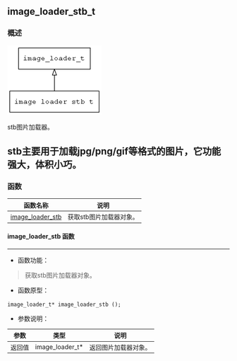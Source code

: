 ## image\_loader\_stb\_t
### 概述
![image](images/image_loader_stb_t_0.png)

stb图片加载器。

 stb主要用于加载jpg/png/gif等格式的图片，它功能强大，体积小巧。
----------------------------------
### 函数
<p id="image_loader_stb_t_methods">

| 函数名称 | 说明 | 
| -------- | ------------ | 
| <a href="#image_loader_stb_t_image_loader_stb">image\_loader\_stb</a> | 获取stb图片加载器对象。 |
#### image\_loader\_stb 函数
-----------------------

* 函数功能：

> <p id="image_loader_stb_t_image_loader_stb">获取stb图片加载器对象。

* 函数原型：

```
image_loader_t* image_loader_stb ();
```

* 参数说明：

| 参数 | 类型 | 说明 |
| -------- | ----- | --------- |
| 返回值 | image\_loader\_t* | 返回图片加载器对象。 |
